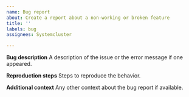 ```yaml
---
name: Bug report
about: Create a report about a non-working or broken feature
title: ''
labels: bug
assignees: Systemcluster

---
```


**Bug description**
A description of the issue or the error message if one appeared.

**Reproduction steps**
Steps to reproduce the behavior.

**Additional context**
Any other context about the bug report if available.
